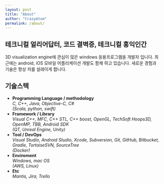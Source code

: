 ```yaml
---
layout: post
title: "About"
author: "CrazyAtom"
permalink: /about/
---
```


## **테크니컬 얼리어답터, 코드 결벽증, 테크니컬 홍익인간**  
3D visualization engine에 관심이 많은 windows 응용프로그램을 개발자 입니다. 
최근에는 android, iOS 모바일 어플리케이션 개발도 함께 하고 있습니다. 
새로운 경험과 기술은 항상 저를 설레이게 합니다. 

## **기술스택**
- **Programming Language / methodology**  
*C, C++, Java, Objective-C, C#*  
*(Scala, python, swift)*
- **Framework / Library**  
*Visual C++, MFC, C++ STL, C++ boost, OpenGL, TechSoft Hoops3D, OpenMP, TBB, Android SDK*  
*(QT, Unreal Engine, Unity)*
- **Tool / DevOps**  
*Visual Studio, Android Studio, Xcode, Subversion, Git, GitHub, Bitbucket, Gradle, TortoiseSVN, SourceTree*  
*(Docker)*
- **Enviroment**  
*Windows, mac OS*  
*(AWS, Linux)*
- **Etc**  
*Mantis, Jira, Trello*
